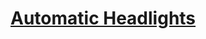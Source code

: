 # [Automatic Headlights](https://education.lego.com/en-us/lessons/mindstorms-ev3/automatic-headlights)
